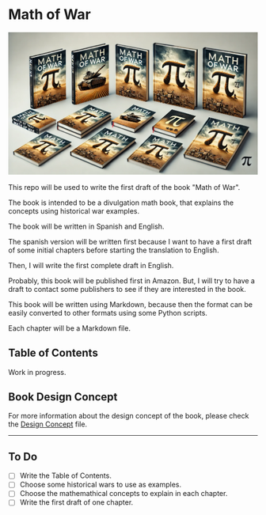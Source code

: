 # Math of War

![Design Concept](assets/img/design-concept.png)

This repo will be used to write the first draft of the book "Math of War".

The book is intended to be a divulgation math book,  that explains the
concepts using historical war examples.

The book will be written in Spanish and English.

The spanish version will be written first because I want to have a first draft
of some initial chapters before starting the translation to English.

Then, I will write the first complete draft in English.

Probably, this book will be published first in Amazon. But, I will try to have
a draft to contact some publishers to see if they are interested in the book.

This book will be written using Markdown, because then the format can be easily
converted to other formats using some Python scripts.

Each chapter will be a Markdown file.

## Table of Contents

Work in progress.

## Book Design Concept

For more information about the design concept of the book, please check the
[Design Concept](design_concept) file.

---

## To Do

- [ ] Write the Table of Contents.
- [ ] Choose some historical wars to use as examples.
- [ ] Choose the mathemathical concepts to explain in each chapter.
- [ ] Write the first draft of one chapter.